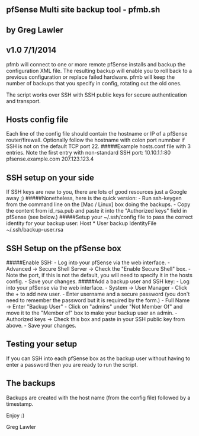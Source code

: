 ## pfSense Multi site backup tool - pfmb.sh
## by Greg Lawler
## v1.0 7/1/2014

pfmb will connect to one or more remote pfSense installs and backup the configuration XML file.
The resulting backup will enable you to roll back to a previous configuration or replace failed hardware.
pfmb will keep the number of backups that you specify in config, rotating out the old ones.

The script works over SSH with SSH public keys for secure authentication and transport.

## Hosts config file ##
Each line of the config file should contain the hostname or IP of a pfSense router/firewall. 
Optionally follow the hostname with colon port numnber if SSH is not on the default TCP port 22.
#####Example hosts.conf file with 3 entries. Note the first entry with non-standard SSH port:
    10.10.1.1:80 
    pfsense.example.com
    207.123.123.4

## SSH setup on your side ##
If SSH keys are new to you, there are lots of good resources just a Google away ;)
#####Nonetheless, here is the quick version:
	- Run ssh-keygen from the command line on the [Mac / Linux] box doing the backups.
	- Copy the content from id_rsa.pub and paste it into the "Authorized keys" field in pfSense (see below.)
#####Setup your ~/.ssh/config file to pass the correct identity for your backup user:
    Host *
    User backup
    IdentityFile ~/.ssh/backup-user.rsa

## SSH Setup on the pfSense box ##
#####Enable SSH:
	- Log into your pfSense via the web interface.
	- Advanced -> Secure Shell Server -> Check the "Enable Secure Shell" box.
	- Note the port, if this is not the default, you will need to specify it in the hosts config.
	- Save your changes.
#####Add a backup user and SSH key:
	- Log into your pfSense via the web interface.
	- System -> User Manager
	- Click the + to add new user.
	- Enter username and a secure password (you don't need to remember the password but it is required by the form.)
	- Full Name -> Enter "Backup User"
	- Click on "admins" under "Not Member Of" and move it to the "Member of" box to make your backup user an admin.
	- Authorized keys -> Check this box and paste in your SSH public key from above.
	- Save your changes.

## Testing your setup ##
If you can SSH into each pfSense box as the backup user without having to enter a password then you are ready to run the script.

## The backups ##
Backups are created with the host name (from the config file) followed by a timestamp.


Enjoy :)

Greg Lawler

